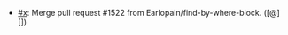 * [#x](https://github.com/rubocop/rubocop-rails/pull/x): Merge pull request #1522 from Earlopain/find-by-where-block. ([@][])
